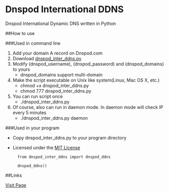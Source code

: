 Dnspod International DDNS
=================

Dnspod International Dynamic DNS written in Python

##How to use

###Used in command line

1. Add your domain A record on Dnspod.com
2. Download [dnspod_inter_ddns.py](https://raw.github.com/jenson-shi/dnspod_inter_ddns/master/dnspod_inter_ddns.py)
3. Modify (dnspod_username), (dnspod_password) and (dnspod_domains) to yours
	* dnspod_domains support multi-domain
4. Make the script executable on Unix like system(Linux, Mac OS X, etc.)
	* chmod +x dnspod_inter_ddns.py
	* chmod 777 dnspod_inter_ddns.py
5. You can run script once
	* ./dnspod_inter_ddns.py
6. Of course, also can run in daemon mode. In daemon mode will check IP every 5 minutes
	* ./dnspod_inter_ddns.py daemon

###Used in your program

* Copy dnspod_inter_ddns.py to your program directory
* Licensed under the [MIT License](http://opensource.org/licenses/mit-license.php)

		from dnspod_inter_ddns import dnspod_ddns
	
		dnspod_ddns()

##Links

[Visit Page](http://shixf.com/dnspod-inter-ddns/)
